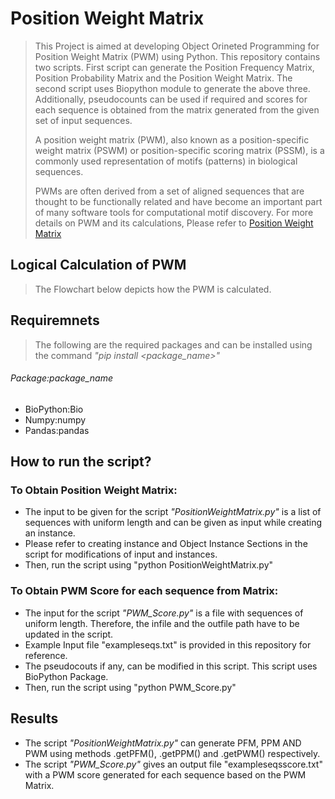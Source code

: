 # Position Weight Matrix

> This Project is aimed at developing Object Orineted Programming for Position Weight Matrix (PWM) using Python. This repository contains two scripts. First script can generate the Position Frequency Matrix, Position Probability Matrix and the Position Weight Matrix. The second script uses Biopython module to generate the above three. Additionally, pseudocounts can be used if required and scores for each sequence is obtained from the matrix generated from the given set of input sequences.
>
> A position weight matrix (PWM), also known as a position-specific weight matrix (PSWM) or position-specific scoring matrix (PSSM), is a commonly used representation of motifs (patterns) in biological sequences.
>
> PWMs are often derived from a set of aligned sequences that are thought to be functionally related and have become an important part of many software tools for computational motif discovery.
> For more details on PWM and its calculations, Please refer to [Position Weight Matrix](https://en.wikipedia.org/wiki/Position_weight_matrix)  

## Logical Calculation of PWM
> The Flowchart below depicts how the PWM is calculated.

## Requiremnets
> The following are the required packages and can be installed using the command *"pip install <package_name>"*
###### Package:package_name
- BioPython:Bio
- Numpy:numpy
- Pandas:pandas


## How to run the script?
### To Obtain Position Weight Matrix:
- The input to be given for the script *"PositionWeightMatrix.py"* is a list of sequences with uniform length and can be given as input while creating an instance.
- Please refer to creating instance and Object Instance Sections in the script for modifications of input and instances.
- Then, run the script using "python PositionWeightMatrix.py"

### To Obtain PWM Score for each sequence from Matrix:
- The input for the script *"PWM_Score.py"* is a file with sequences of uniform length. Therefore, the infile and the outfile path have to be updated in the script.
- Example Input file "exampleseqs.txt" is provided in this repository for reference. 
- The pseudocouts if any, can be modified in this script. This script uses BioPython Package.
- Then, run the script using "python PWM_Score.py"  


## Results 
- The script *"PositionWeightMatrix.py"* can generate PFM, PPM AND PWM using methods .getPFM(), .getPPM() and .getPWM() respectively.
- The script *"PWM_Score.py"* gives an output file "exampleseqsscore.txt" with a PWM score generated for each sequence based on the PWM Matrix.